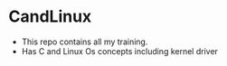 # CandLinux
* This repo contains all my training. 
* Has C and Linux Os concepts including kernel driver
